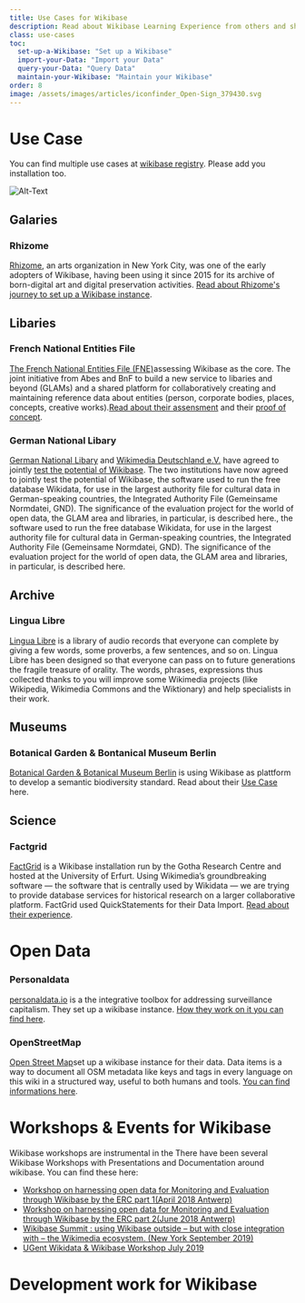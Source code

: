 ```yaml
---
title: Use Cases for Wikibase
description: Read about Wikibase Learning Experience from others and share your story.
class: use-cases
toc:  
  set-up-a-Wikibase: "Set up a Wikibase"
  import-your-Data: "Import your Data"
  query-your-Data: "Query Data"
  maintain-your-Wikibase: "Maintain your Wikibase"
order: 8
image: /assets/images/articles/iconfinder_Open-Sign_379430.svg
---
```


# Use Case

You can find multiple use cases at [wikibase registry](https://wikibase-registry.wmflabs.org/wiki/Main_Page). Please add you installation too.

![Alt-Text](https://commons.wikimedia.org/wiki/File:Projet_Lingua_Libre_Commons.jpeg)


## Galaries

### Rhizome

[Rhizome](https://rhizome.org/), an arts organization in New York City, was one of the early adopters of Wikibase, having been using it since 2015 for its archive of born-digital art and digital preservation activities. [Read about Rhizome's journey to set up a Wikibase instance](https://wikimediafoundation.org/2018/09/06/rhizome-wikibase/).

## Libaries

### French National Entities File

[The French National Entities File (FNE)](https://www.transition-bibliographique.fr/2019-04-02-appel-offre-preuve-concept-wikibase-pour-fne/)assessing Wikibase as the core. The joint initiative from Abes and BnF to build a new service to libaries and beyond (GLAMs) and a shared platform for collaboratively creating and maintaining reference data about entities (person, corporate bodies, places, concepts, creative works).[Read about their assensment](https://upload.wikimedia.org/wikipedia/commons/1/16/Wikibase_for_FNE.pdf) and their [proof of concept](https://www.transition-bibliographique.fr/fne/fichier-national-entites/).

### German National Libary

[German National Libary](https://www.dnb.de/DE/Home/home_node.html) and [Wikimedia Deutschland e.V.](https://www.wikimedia.de/) have agreed to jointly [test the potential of Wikibase](https://wiki.dnb.de/pages/viewpage.action?pageId=147754828). The two institutions have now agreed to jointly test the potential of Wikibase, the software used to run the free database Wikidata, for use in the largest authority file for cultural data in German-speaking countries, the Integrated Authority File (Gemeinsame Normdatei, GND). The significance of the evaluation project for the world of open data, the GLAM area and libraries, in particular, is described here., the software used to run the free database Wikidata, for use in the largest authority file for cultural data in German-speaking countries, the Integrated Authority File (Gemeinsame Normdatei, GND). The significance of the evaluation project for the world of open data, the GLAM area and libraries, in particular, is described here.

## Archive

### Lingua Libre

[Lingua Libre](https://lingualibre.fr/wiki/LinguaLibre:Main_Page) is a library of audio records that everyone can complete by giving a few words, some proverbs, a few sentences, and so on. Lingua Libre has been designed so that everyone can pass on to future generations the fragile treasure of orality.
The words, phrases, expressions thus collected thanks to you will improve some Wikimedia projects (like Wikipedia, Wikimedia Commons and the Wiktionary) and help specialists in their work.


## Museums

### Botanical Garden & Bontanical Museum Berlin

[Botanical Garden & Botanical Museum Berlin](https://www.visitberlin.de/en/botanic-garden-and-botanical-museum) is using Wikibase as plattform to develop a semantic biodiversity standard. Read about their [Use Case](https://upload.wikimedia.org/wikipedia/commons/0/0c/WikidataCon_2019_David_Fichtmueller_-_Using_Wikibase_as_a_Platform_to_Develop_a_Semantic_Biodiversity_Standard.pdf) here. 

## Science 

### Factgrid

[FactGrid](https://blog.factgrid.de/) is a Wikibase installation run by the Gotha Research Centre and hosted at the University of Erfurt. Using Wikimedia’s groundbreaking software — the software that is centrally used by Wikidata — we are trying to provide database services for historical research on a larger collaborative platform. FactGrid used QuickStatements for their Data Import. [Read about their experience](https://blog.factgrid.de/archives/811).

# Open Data

### Personaldata

[personaldata.io](https://personaldata.io/)  is a the integrative toolbox for addressing surveillance capitalism. They set up a wikibase instance. [How they work on it you can find here](https://forum.personaldata.io/t/an-example-uber-on-our-wiki/80). 

### OpenStreetMap

[Open Street Map](https://wiki.openstreetmap.org/wiki/Main_Page)set up a wikibase instance for their data. Data items is a way to document all OSM metadata like keys and tags in every language on this wiki in a structured way, useful to both humans and tools. [You can find informations here](https://wiki.openstreetmap.org/wiki/Data_items).


# Workshops & Events for Wikibase 

Wikibase workshops are instrumental in the 
There have been several Wikibase Workshops with Presentations and Documentation around wikibase. You can find these here: 
* [Workshop on harnessing open data for Monitoring and Evaluation through Wikibase by the ERC part 1(April 2018 Antwerp)](https://www.wikidata.org/wiki/Wikidata:WikiProject_Wikidata_for_research/Meetups/2018-04-23-25-Antwerpen)
* [Workshop on harnessing open data for Monitoring and Evaluation through Wikibase by the ERC part 2(June 2018 Antwerp)](https://www.wikidata.org/wiki/Wikidata:WikiProject_Wikidata_for_research/Meetups/2018-06-17-19-Berlin)
* [Wikibase Summit : using Wikibase outside – but with close integration with – the Wikimedia ecosystem. (New York September 2019)](https://www.wikidata.org/wiki/Wikidata:WikiProject_Wikidata_for_research/Meetups/2018-09-19-21-New-York)
* [UGent Wikidata & Wikibase Workshop July 2019](https://www.wikidata.org/wiki/Wikidata:Events/UGent_Wikidata_and_Wikibase_Workshop_2019)


# Development work for Wikibase

<!--stackedit_data:
eyJoaXN0b3J5IjpbMTU1MTE3NjcxOSwxMDgxNjQ3Njc0XX0=
-->